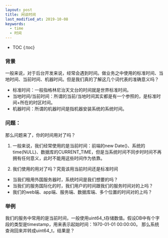 ```yaml
---
layout: post
title: 闲谈时间
last_modified_at: 2019-10-08
keywords:
  - time
  - 时间
---
```


* TOC
{:toc}

### 背景
一般来说，对于后台开发来说，经常会遇到时间。做业务之中使用的标准时间、当地时间、当前时间、机器时间。但是我们真的了解这几个词代表的准确意义吗？

- 标准时间：一般指格林尼治天文台的时间就是世界标准时间。    
- 当地时间/当前时间：所谓的当前/当地时间其实都是有一个参照的，是标准时间+所在的时区时间。     
- 机器时间：所谓的机器时间是指机器安装系统的系统时间。   

### 问题：
那么问题来了，你的时间用对了吗？

1. 一般来说，我们经常使用的是当前时间：前端的new Date()、系统的time(NULL)、数据库的CURRENT_TIME，但是当系统时间不同步时时间不再拥有任何意义，此时不能用这些时间作为依靠。  
  
2. 我们使用的用对了吗？究竟该用当前时间还是标准时间

- 当我们租用外国服务器时，系统时间是我们想要的吗？
- 当我们的服务国际化的时，我们用户的时间跟我们的服务时间对的上吗？
- 我们的web端、app端、服务端、数据库端、多个位置的时间对的上吗？


### 举例
我们的服务中常用的是当前时间，一般使用uint64_t存储数值。假设DB中有个字段的类型是timestamp，用来表示起始时间：1970-01-01 00:00:00。
那么系统查询回来并转成uint64_t，结果是？


